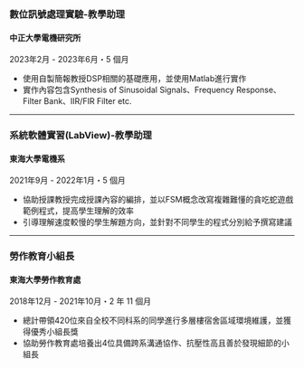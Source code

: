 ### 數位訊號處理實驗-教學助理
#### 中正大學電機研究所

2023年2月 - 2023年6月・5 個月
- 使用自製簡報教授DSP相關的基礎應用，並使用Matlab進行實作
- 實作內容包含Synthesis of Sinusoidal Signals、Frequency Response、Filter Bank、IIR/FIR Filter etc.
---

### 系統軟體實習(LabView)-教學助理
#### 東海大學電機系

2021年9月 - 2022年1月・5 個月
- 協助授課教授完成授課內容的編排，並以FSM概念改寫複雜難懂的貪吃蛇遊戲範例程式，提高學生理解的效率
- 引導理解速度較慢的學生解題方向，並針對不同學生的程式分別給予撰寫建議
---

### 勞作教育小組長
#### 東海大學勞作教育處

2018年12月 - 2021年10月・2 年 11 個月
- 總計帶領420位來自全校不同科系的同學進行多層樓宿舍區域環境維護，並獲得優秀小組長獎
- 協助勞作教育處培養出4位具備跨系溝通協作、抗壓性高且善於發現細節的小組長